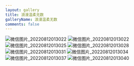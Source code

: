```yaml
---
layout: gallery
title: 浪漫温柔无数
galleryName: 浪漫温柔无数
comments: false
---
```


<style>
#l_main {
  max-width: calc(100% - 1 * 240px);
  padding-left: 0px;
  float: left;
  -webkit-box-ordinal-group: 2;
  -moz-box-ordinal-group: 2;
  -ms-flex-order: 2;
  -webkit-order: 2;
  order: 2;
}
#l_main.no_sidebar {
    width: 100%;
    padding-right: 0;
    margin: auto;
}
#bottom {
  display: none;
}
#post-body p {
  display:flex;
  flex-wrap: wrap;
}
#post-body p img {
  width: 32%;
  margin: 5px;
}
</style>

![微信图片_20220812013022](https://jsd.cdn.zzko.cn/gh/txw1314/blog-img@main/fairy/202208/%E4%B8%80%E6%A3%B5%E6%A0%91202208120131588.jpg)
![微信图片_20220812013022](https://jsd.cdn.zzko.cn/gh/txw1314/blog-img@main/fairy/202208/%E4%B8%80%E6%A3%B5%E6%A0%91202208120131589.jpg)
![微信图片_20220812013025](https://jsd.cdn.zzko.cn/gh/txw1314/blog-img@main/fairy/202208/%E4%B8%80%E6%A3%B5%E6%A0%91202208120131590.jpg)
![微信图片_20220812013028](https://jsd.cdn.zzko.cn/gh/txw1314/blog-img@main/fairy/202208/%E4%B8%80%E6%A3%B5%E6%A0%91202208120131591.jpg)
![微信图片_20220812013031](https://jsd.cdn.zzko.cn/gh/txw1314/blog-img@main/fairy/202208/%E4%B8%80%E6%A3%B5%E6%A0%91202208120131592.jpg)
![微信图片_20220812013034](https://jsd.cdn.zzko.cn/gh/txw1314/blog-img@main/fairy/202208/%E4%B8%80%E6%A3%B5%E6%A0%91202208120131593.jpg)
![微信图片_20220812013037](https://jsd.cdn.zzko.cn/gh/txw1314/blog-img@main/fairy/202208/%E4%B8%80%E6%A3%B5%E6%A0%91202208120131594.jpg)
![微信图片_20220812013040](https://jsd.cdn.zzko.cn/gh/txw1314/blog-img@main/fairy/202208/%E4%B8%80%E6%A3%B5%E6%A0%91202208120131595.jpg)
